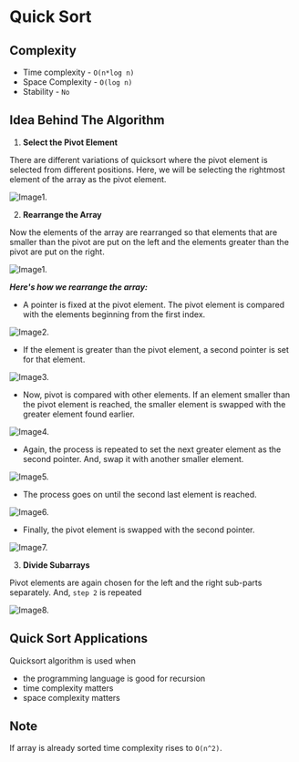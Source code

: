 # Quick Sort

## Complexity

- Time complexity - `O(n*log n)` 
- Space Complexity - `O(log n)`
- Stability - `No`


## Idea Behind The Algorithm 

1. **Select the Pivot Element**

There are different variations of quicksort where the pivot element is selected from different positions. Here, we will be selecting the rightmost element of the array as the pivot element.

![Image1.](https://cdn.programiz.com/cdn/farfuture/7qpYqe1UtqYbKzIBY_W8ljqkUz9iS6jZGobim6LDhtM/mtime:1582112622/sites/tutorial2program/files/quick-sort-0.1_0.png)

2. **Rearrange the Array**

Now the elements of the array are rearranged so that elements that are smaller than the pivot are put on the left and the elements greater than the pivot are put on the right.

![Image1.](https://cdn.programiz.com/cdn/farfuture/1Xn_e4xeHQjOsXExVhTgVbggPgpMk9WV4Z8gxmZgdyg/mtime:1582112622/sites/tutorial2program/files/quick-sort-0.2_0.png)

***Here's how we rearrange the array:***

- A pointer is fixed at the pivot element. The pivot element is compared with the elements beginning from the first index.

![Image2.](https://cdn.programiz.com/cdn/farfuture/zaN86RZ0WfV0PhWpWDhis-f9lWlfgKJt_liYoGjZAIk/mtime:1617189498/sites/tutorial2program/files/quick-sort-partition-first-step.png)

- If the element is greater than the pivot element, a second pointer is set for that element. 

![Image3.](https://cdn.programiz.com/cdn/farfuture/RzFeResnC88JRu9IFh2YqUKZMXltQ51EeiioINCMcEA/mtime:1617189487/sites/tutorial2program/files/quick-sort-partition-second-step.png)

- Now, pivot is compared with other elements. If an element smaller than the pivot element is reached, the smaller element is swapped with the greater element found earlier. 

![Image4.](https://cdn.programiz.com/cdn/farfuture/QA-TsXFkcz3cNyJikcbIWxepFVDu8ntl220KzlG8zdw/mtime:1617189492/sites/tutorial2program/files/quick-sort-partition-third-step.png)

- Again, the process is repeated to set the next greater element as the second pointer. And, swap it with another smaller element. 

![Image5.](https://cdn.programiz.com/cdn/farfuture/tMmdAbX5gev9K20XI1kzQ3n932vSjnN1MszZouHV7Yc/mtime:1617189469/sites/tutorial2program/files/quick-sort-partition-fourth-step.png)

- The process goes on until the second last element is reached.

![Image6.](https://cdn.programiz.com/cdn/farfuture/MNYV977xf4N3cgCpAtkB1KDyPqyG9OvlKSkHSdd0kys/mtime:1617189475/sites/tutorial2program/files/quick-sort-partition-fifth-step.png)

- Finally, the pivot element is swapped with the second pointer. 

![Image7.](https://cdn.programiz.com/cdn/farfuture/lAMcHRRzL8TJEh7bjY3rAufTTy3y5-o4Nt0z5L1AB8A/mtime:1617189481/sites/tutorial2program/files/quick-sort-partition-sixth-step.png)

3. **Divide Subarrays**

Pivot elements are again chosen for the left and the right sub-parts separately. And, `step 2` is repeated

![Image8.](https://cdn.programiz.com/cdn/farfuture/dK3pGyiHqFZOYklwABPBZ4zq_VZU1dMWBIbWhHJ-Rgw/mtime:1617189464/sites/tutorial2program/files/quick-sort_1.png)


## Quick Sort Applications
Quicksort algorithm is used when

-    the programming language is good for recursion
-    time complexity matters
-    space complexity matters

## Note
If array is already sorted time complexity rises to `O(n^2)`.
